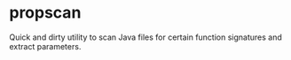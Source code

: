 # propscan
Quick and dirty utility to scan Java files for certain function signatures and extract parameters.
